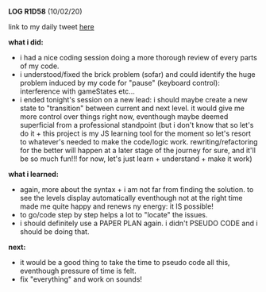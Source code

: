 **LOG R1D58** (10/02/20)

link to my daily tweet [here](https://twitter.com/Nightcoder2/status/1226745600714182656)

**what i did:**

- i had a nice coding session doing a more thorough review of every parts of my code.
- i understood/fixed the brick problem (sofar) and could identify the huge problem induced by my code for "pause" (keyboard control): interference with gameStates etc...
- i ended tonight's session on a new lead: i should maybe create a new state to "transition" between current and next level. it would give me more control over things right now, eventhough maybe deemed superficial from a professional standpoint (but i don't know that so let's do it + this project is my JS learning tool for the moment so let's resort to whatever's needed to make the code/logic work. rewriting/refactoring for the better will happen at a later stage of the journey for sure, and it'll be so much fun!!! for now, let's just learn + understand + make it work)

**what i learned:**

- again, more about the syntax + i am not far from finding the solution. to see the levels display automatically eventhough not at the right time made me quite happy and renews ny energy: it IS possible!
- to go/code step by step helps a lot to "locate" the issues.
- i should definitely use a PAPER PLAN again. i didn't PSEUDO CODE and i should be doing that. 

**next:**

- it would be a good thing to take the time to pseudo code all this, eventhough pressure of time is felt.
- fix "everything" and work on sounds!
